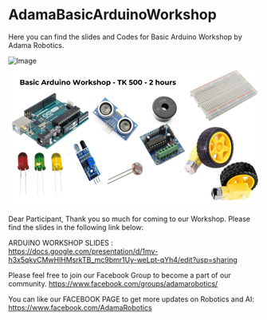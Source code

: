 # AdamaBasicArduinoWorkshop
Here you can find the slides and Codes for Basic Arduino Workshop by Adama Robotics.

![Image](http://https://github.com/mahadi117/AdamaBasicArduinoWorkshop/blob/master/Adama%20Arduino%20Workshop%20Basic%20Promotion.png)
![Screenshot](https://github.com/mahadi117/AdamaBasicArduinoWorkshop/blob/master/Adama%20Arduino%20Workshop%20Basic%20Promotion.png)

Dear Participant, 
Thank you so much for coming to our Workshop. Please find the slides in the following link below: 

ARDUINO WORKSHOP SLIDES :
https://docs.google.com/presentation/d/1mv-h3x5qkvCMwHlHMsrkTB_mc9bmr1Uy-weLpt-qYh4/edit?usp=sharing 

Please feel free to join our Facebook Group to become a part of our community. 
https://www.facebook.com/groups/adamarobotics/ 

You can like our FACEBOOK PAGE to get more updates on Robotics and AI:
https://www.facebook.com/AdamaRobotics  

